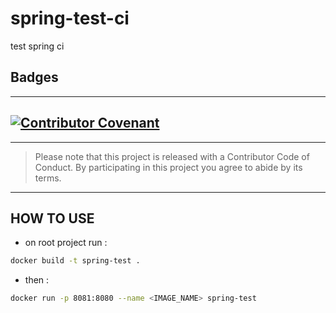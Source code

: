 # spring-test-ci

test spring ci

## Badges

-------

[![Contributor Covenant](https://img.shields.io/badge/Contributor%20Covenant-v2.0%20adopted-ff69b4.svg)](code_of_conduct.md)
-------

-------
>Please note that this project is released with a Contributor Code of Conduct. By participating in this project you agree to abide by its terms.
-------

## HOW TO USE

* on root project run :
  
```bash
docker build -t spring-test .
```

* then :

```bash
docker run -p 8081:8080 --name <IMAGE_NAME> spring-test
```
